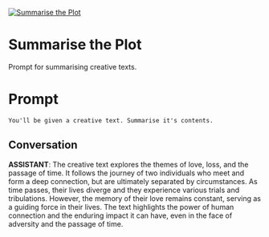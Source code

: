 
[![Summarise the Plot](https://flow-user-images.s3.us-west-1.amazonaws.com/prompt/9jMJj0MTUnzXnb8eWxdme/1691504244976)]()
# Summarise the Plot 
Prompt for summarising creative texts.

# Prompt

```
You'll be given a creative text. Summarise it's contents.
```

## Conversation

**ASSISTANT**: The creative text explores the themes of love, loss, and the passage of time. It follows the journey of two individuals who meet and form a deep connection, but are ultimately separated by circumstances. As time passes, their lives diverge and they experience various trials and tribulations. However, the memory of their love remains constant, serving as a guiding force in their lives. The text highlights the power of human connection and the enduring impact it can have, even in the face of adversity and the passage of time.


